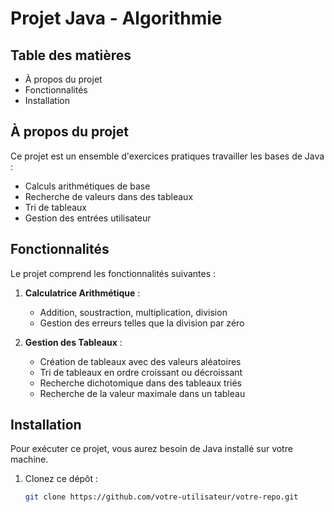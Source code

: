 # Projet Java - Algorithmie

## Table des matières

- À propos du projet
- Fonctionnalités
- Installation

## À propos du projet

Ce projet est un ensemble d'exercices pratiques travailler les bases de Java :

- Calculs arithmétiques de base
- Recherche de valeurs dans des tableaux
- Tri de tableaux
- Gestion des entrées utilisateur

## Fonctionnalités

Le projet comprend les fonctionnalités suivantes :

1. **Calculatrice Arithmétique** :
   - Addition, soustraction, multiplication, division
   - Gestion des erreurs telles que la division par zéro

2. **Gestion des Tableaux** :
   - Création de tableaux avec des valeurs aléatoires
   - Tri de tableaux en ordre croissant ou décroissant
   - Recherche dichotomique dans des tableaux triés
   - Recherche de la valeur maximale dans un tableau

## Installation

Pour exécuter ce projet, vous aurez besoin de Java installé sur votre machine.

1. Clonez ce dépôt :
   ```bash
   git clone https://github.com/votre-utilisateur/votre-repo.git
